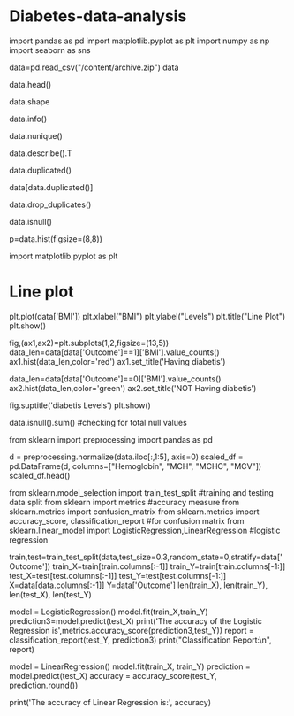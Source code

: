 # Diabetes-data-analysis
import pandas as pd
import matplotlib.pyplot as plt
import numpy as np
import seaborn as sns

data=pd.read_csv("/content/archive.zip")
data

data.head()

data.shape

data.info()

data.nunique()

data.describe().T

data.duplicated()

data[data.duplicated()]

data.drop_duplicates()

data.isnull()

p=data.hist(figsize=(8,8))

import matplotlib.pyplot as plt
# Line plot
plt.plot(data['BMI'])
plt.xlabel("BMI")
plt.ylabel("Levels")
plt.title("Line Plot")
plt.show()

fig,(ax1,ax2)=plt.subplots(1,2,figsize=(13,5))
data_len=data[data['Outcome']==1]['BMI'].value_counts()
ax1.hist(data_len,color='red')
ax1.set_title('Having diabetis')

data_len=data[data['Outcome']==0]['BMI'].value_counts()
ax2.hist(data_len,color='green')
ax2.set_title('NOT Having diabetis')

fig.suptitle('diabetis Levels')
plt.show()


data.isnull().sum() #checking for total null values

from sklearn import preprocessing
import pandas as pd

d = preprocessing.normalize(data.iloc[:,1:5], axis=0)
scaled_df = pd.DataFrame(d, columns=["Hemoglobin", "MCH", "MCHC", "MCV"])
scaled_df.head()

from sklearn.model_selection import train_test_split #training and testing data split
from sklearn import metrics #accuracy measure
from sklearn.metrics import confusion_matrix
from sklearn.metrics import accuracy_score, classification_report #for confusion matrix
from sklearn.linear_model import LogisticRegression,LinearRegression #logistic regression

train,test=train_test_split(data,test_size=0.3,random_state=0,stratify=data['Outcome'])
train_X=train[train.columns[:-1]]
train_Y=train[train.columns[-1:]]
test_X=test[test.columns[:-1]]
test_Y=test[test.columns[-1:]]
X=data[data.columns[:-1]]
Y=data['Outcome']
len(train_X), len(train_Y), len(test_X), len(test_Y)

model = LogisticRegression()
model.fit(train_X,train_Y)
prediction3=model.predict(test_X)
print('The accuracy of the Logistic Regression is',metrics.accuracy_score(prediction3,test_Y))
report = classification_report(test_Y, prediction3)
print("Classification Report:\n", report)

model = LinearRegression()
model.fit(train_X, train_Y)
prediction = model.predict(test_X)
accuracy = accuracy_score(test_Y, prediction.round())

print('The accuracy of Linear Regression is:', accuracy)


